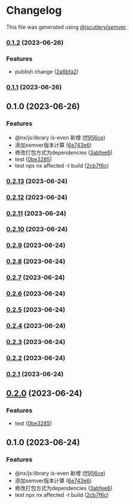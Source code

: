 # Changelog

This file was generated using [@jscutlery/semver](https://github.com/jscutlery/semver).

### [0.1.2](https://github.com/lijie33402/nx-demo/compare/is-even-0.1.1...is-even-0.1.2) (2023-06-26)


### Features

* publish change ([2a6bfa2](https://github.com/lijie33402/nx-demo/commit/2a6bfa2feb8609e903417965200c60c26fbb828f))

### [0.1.1](https://github.com/lijie33402/nx-demo/compare/is-even-0.1.0...is-even-0.1.1) (2023-06-26)

## 0.1.0 (2023-06-26)


### Features

* @nx/js:library is-even 新增 ([ff956ce](https://github.com/lijie33402/nx-demo/commit/ff956ce146f3dfc7cafccb2570755730a64fa433))
* 添加semver版本计算 ([6e743e6](https://github.com/lijie33402/nx-demo/commit/6e743e674dca4311d7afa48a2aeff6e98d382f2e))
* 修改打包方式为dependencies ([3abfee6](https://github.com/lijie33402/nx-demo/commit/3abfee68a5a656958c1e1b0059c51c6d82180929))
* test ([0be3285](https://github.com/lijie33402/nx-demo/commit/0be328517da5dc35f9eb367a2f344f3c9cfba4b1))
* test npx nx affected -t build ([2cb7f6c](https://github.com/lijie33402/nx-demo/commit/2cb7f6cf832d6e635c0afb8f330a5532917f5a9f))

### [0.2.13](https://github.com/lijie33402/nx-demo/compare/is-even-0.2.12...is-even-0.2.13) (2023-06-24)

### [0.2.12](https://github.com/lijie33402/nx-demo/compare/is-even-0.2.11...is-even-0.2.12) (2023-06-24)

### [0.2.11](https://github.com/lijie33402/nx-demo/compare/is-even-0.2.10...is-even-0.2.11) (2023-06-24)

### [0.2.10](https://github.com/lijie33402/nx-demo/compare/is-even-0.2.9...is-even-0.2.10) (2023-06-24)

### [0.2.9](https://github.com/lijie33402/nx-demo/compare/is-even-0.2.8...is-even-0.2.9) (2023-06-24)

### [0.2.8](https://github.com/lijie33402/nx-demo/compare/is-even-0.2.7...is-even-0.2.8) (2023-06-24)

### [0.2.7](https://github.com/lijie33402/nx-demo/compare/is-even-0.2.6...is-even-0.2.7) (2023-06-24)

### [0.2.6](https://github.com/lijie33402/nx-demo/compare/is-even-0.2.5...is-even-0.2.6) (2023-06-24)

### [0.2.5](https://github.com/lijie33402/nx-demo/compare/is-even-0.2.4...is-even-0.2.5) (2023-06-24)

### [0.2.4](https://github.com/lijie33402/nx-demo/compare/is-even-0.2.3...is-even-0.2.4) (2023-06-24)

### [0.2.3](https://github.com/lijie33402/nx-demo/compare/is-even-0.2.2...is-even-0.2.3) (2023-06-24)

### [0.2.2](https://github.com/lijie33402/nx-demo/compare/is-even-0.2.1...is-even-0.2.2) (2023-06-24)

### [0.2.1](https://github.com/lijie33402/nx-demo/compare/is-even-0.2.0...is-even-0.2.1) (2023-06-24)

## [0.2.0](https://github.com/lijie33402/nx-demo/compare/is-even-0.1.0...is-even-0.2.0) (2023-06-24)


### Features

* test ([0be3285](https://github.com/lijie33402/nx-demo/commit/0be328517da5dc35f9eb367a2f344f3c9cfba4b1))

## 0.1.0 (2023-06-24)


### Features

* @nx/js:library is-even 新增 ([ff956ce](https://github.com/lijie33402/nx-demo/commit/ff956ce146f3dfc7cafccb2570755730a64fa433))
* 添加semver版本计算 ([6e743e6](https://github.com/lijie33402/nx-demo/commit/6e743e674dca4311d7afa48a2aeff6e98d382f2e))
* 修改打包方式为dependencies ([3abfee6](https://github.com/lijie33402/nx-demo/commit/3abfee68a5a656958c1e1b0059c51c6d82180929))
* test npx nx affected -t build ([2cb7f6c](https://github.com/lijie33402/nx-demo/commit/2cb7f6cf832d6e635c0afb8f330a5532917f5a9f))
